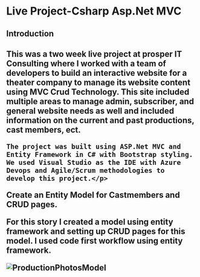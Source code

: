 # Live Project-Csharp Asp.Net MVC

<h2>Introduction<h2>
  <p>This was a two week live project at prosper IT Consulting where I worked with a team of developers to build an interactive
    website for a theater company to manage its website content using MVC Crud Technology. This site included multiple areas to manage
    admin, subscriber, and general website needs as well and included information on the current and past productions, cast members, ect.
    
    The project was built using ASP.Net MVC and Entity Framework in C# with Bootstrap styling. 
    We used Visual Studio as the IDE with Azure Devops and Agile/Scrum methodologies to  develop this project.</p>
  
  
  
  
  Create an Entity Model for Castmembers and CRUD pages.
  
  For this story I created a model using entity framework and setting up CRUD pages for this model. I used code first workflow using entity framework.
  
  ![ProductionPhotosModel](https://user-images.githubusercontent.com/67170488/128782401-854635f9-3add-4807-a248-3f4c6bd461b6.jpg)

